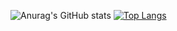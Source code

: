 ![Anurag's GitHub stats](https://github-readme-stats.vercel.app/api?username=fatihtk&show_icons=true&theme=synthwave)
[![Top Langs](https://github-readme-stats.vercel.app/api/top-langs/?username=fatihtk&layout=compact&langs_count=8)](https://github.com/anuraghazra/github-readme-stats)
